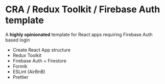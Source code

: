 # CRA / Redux Toolkit / Firebase Auth template

A **highly opinionated** template for React apps requiring Firebase Auth based login

- Create React App structure
- Redux Toolkit
- Firebase Auth + Firestore
- Formik
- ESLint (AirBnB)
- Prettier
